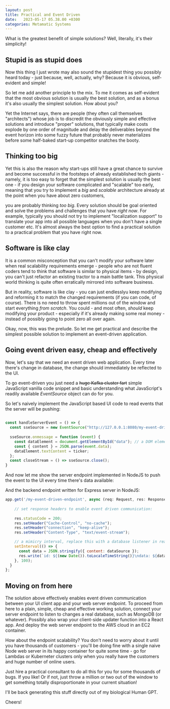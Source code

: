 ```yaml
---
layout: post
title: Practical and Event Driven
date:   2023-05-17 05.38.00 +0300
categories: Metamatic Systems
---
```


What is the greatest benefit of simple solutions? Well, literally, it's
their simplicity!

## Stupid is as stupid does

Now this thing I just wrote may also sound the stupidest thing you possibly heard today -
just because, well, actually, why? Because it is obvious, self-evident
and simple!

So let me add another principle to the mix. To me it comes as self-evident that the 
most obvious solution is usually the best solution, and as a bonus 
it's also usually the simplest solution. How about you?

Yet the Internet says, there are people (they often call themselves "architects")
whose job is to discredit the obviously simple and effective solutions 
and introduce "proper" solutions, that typically make costs explode by one order of magnitude
and delay the deliverables beyond the event horizon into some fuzzy
future that probably never materializes before some half-baked start-up competitor
snatches the booty. 


## Thinking too big

Yet this is also the reason why start-ups still have a great chance
to survive and become successful in the footsteps of already established
tech giants - namely, it is too easy to forget that the simplest solution
is usually the best one - if you design your software complicated and "scalable"
too early, meaning that you try to implement a *big* and *scalable* architecture
already at the point when you have about zero customers,

you are probably thinking *too big*. Every solution should be goal oriented
and solve the problems and challenges that you have *right now*. For
example, typically you should not try to implement "localization support" to translate
your app into all possible languages when you don't have a single customer etc.
It's almost always the best option to find a practical solution to a practical
problem that you have right now.

## Software is like clay

It is a common misconception that you can't modify your software later 
when real scalability requirements emerge - people who are not fluent
coders tend to think that software is similar to physical items - 
by design, you can't just refactor an existing tractor to a main battle tank.
This physical world thinking is quite often erratically mirrored into software business.

But in reality, software is like clay - you can just endlesslyu keep modifying and reforming it
to match the changed requirements (if you can code, of course). There is no
need to throw spent millions out of the window and start everything *from scratch*.
You could - and most often, *should* keep modifying your product - especially if it's already
making some real money - instead of possibly going to point zero all over again.
 
Okay, now, this was the prelude. So let me get practical and describe the
simplest possible solution to implement an event-driven application.

## Going event driven easy, cheap and effectively

Now, let's say that we need an event driven web application. Every time there's 
change in database, the change should immediately be reflected to the UI.

To go event-driven you just need a ~~huge Kafka cluster fart~~ simple JavaScript
vanilla code snippet and basic understanding what JavaScript's readily available
*EventSource* object can do for you.

So let's naively implement the JavaScript based UI code to read events that the server will be pushing:

```JavaScript
 
const handleServerEvent = () => {
  const sseSource = new EventSource("http://127.0.0.1:8080/my-event-driven-endpoint");
 
  sseSource.onmessage = function (event) {
	const dataElement = document.getElementById("data"); // a DOM element in the UI.
	const { content } = JSON.parse(event.data);
	dataElement.textContent = ticker;
  };
  const closeStream = () => sseSource.close(); 
}	 
```

And now let me show the server endpoint implemented in NodeJS to push the event
to the UI every time there's data available:

And the backend endpoint written for Express server in NodeJS: 

```JavaScript
app.get('/my-event-driven-endpoint', async (req: Request, res: Response) => { {
    
    // set response headers to enable event driven communication:
    
    res.statusCode = 200;
    res.setHeader("Cache-Control", "no-cache");
    res.setHeader("connection", "keep-alive");
    res.setHeader("Content-Type", "text/event-stream");

    // a mimicry interval, replace this with a database listener in real app:
    setInterval(() => {
      const data = JSON.stringify({ content: dataSource });
      res.write(`id: ${(new Date()).toLocaleTimeString()}\ndata: ${data}\n\n`);
    }, 100);
  } 
};
```

## Moving on from here

The solution above effectively enables event driven communication between your UI client app
and your web server endpoint. To proceed from here to a plain, simple, cheap and
effective working solution, connect your server endpoint to listen to changes a real database,
such as MongoDB (or whatever). Possibly also wrap your client-side updater function
into a React app. And deploy the web server endpoint to the AWS cloud in an EC2 container.

How about the endpoint scalability? You don't need to worry about it until you 
have thousands of customers - you'll be doing fine with a single naive Node web server 
in its happy container for quite some time - go for Lambdas or Kuberneter clusters
only when you really have the customers and huge number of online users.

Just hire a practical consultant to do all this for you for some thousands of bugs.
If you like! Or if not, just throw a million or two out of the window to get
something totally disproportionate in your current situation!

I'll be back generating this stuff directly out of my biological Human GPT.

Cheers!



